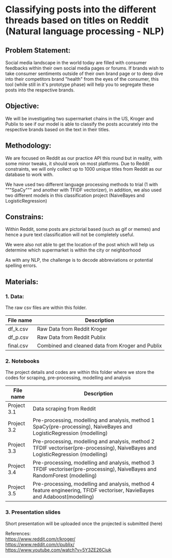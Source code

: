 
# Classifying posts into the different threads based on titles on Reddit (Natural language processing - NLP)

## Problem Statement:
Social media landscape in the world today are filled with consumer feedbacks within their own social media pages
or forums. If brands wish to take consumer sentiments outside of their own brand page or to deep dive into
their competitors brand "health" from the eyes of the consumer, this tool (while still in it's prototype phase) will help you to segregate these posts into the respective brands.

## Objective:
We will be investigating two supermarket chains in the US, Kroger and Publix to see if our model is able to
classify the posts accurately into the respective brands based on the text in their titles.


## Methodology:
We are focused on Reddit as our practice API this round but in reality, with some minor tweaks, it should work on most
platforms. Due to Reddit constraints, we will only collect up to 1000 unique titles from Reddit as our database to
work with.

We have used two different language processing methods to trial (1 with """SpaCy""" and another with TFIDF vectorizer),
in addition, we also used two different models in this classification project (NaiveBayes and LogisticRegression)

## Constrains:
Within Reddit, some posts are pictorial based (such as gif or memes) and hence a pure text classification will not be 
completely useful.
           
We were also not able to get the location of the post which will help us determine which supermarket is within the city
or neighborhood
           
As with any NLP, the challenge is to decode abbreviations or potential spelling errors.

## Materials: 

   ### 1. Data:
   The raw csv files are within this folder.
   
|File name | Description                                     |
|----------|-------------------------------------------------|
|df_k.csv  | Raw Data from Reddit Kroger                     |
|df_p.csv  | Raw Data from Reddit Publix                     |
|final.csv | Combined and cleaned data from Kroger and Publix|
    
   ### 2. Notebooks
   The project details and codes are within this folder where we store the codes for
   scraping, pre-processing, modelling and analysis 
   
|File name    |   Description                                                                                       |
|-------------|-----------------------------------------------------------------------------------------------------|
|Project 3.1  | Data scraping from Reddit                                                                           |
|Project 3.2  |Pre-processing, modelling and analysis, method 1 SpaCy(pre-processing), NaiveBayes and LogisticRegression (modelling)|
|Project 3.3  | Pre-processing, modelling and analysis, method 2 TFDIF vectoriser(pre-processing), NaiveBayes and   LogisticRegression (modelling)|
|Project 3.4  | Pre-processing, modelling and analysis, method 3 TFDIF vectoriser(pre-processing), NaiveBayes and   RandomForest (modelling)|
|Project 3.5  | Pre-processing, modelling and analysis, method 4 feature engineering, TFIDF vectoriser, NavieBayes and Adaboost(modelling)|

   ### 3. Presentation slides
   Short presentation will be uploaded once the projected is submitted (here)
      
References:<br>
https://www.reddit.com/r/kroger/ <br>
https://www.reddit.com/r/publix/ <br>
https://www.youtube.com/watch?v=5Y3ZE26Ciuk


```python

```

